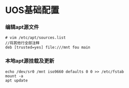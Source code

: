 # UOS基础配置

### 编辑apt源文件
``` vim
# vim /etc/apt/sources.list
//将其他行全部注释
deb [trusted=yes] file:///mnt fou main
```

### 本地apt源挂载及更新
``` shell
echo /dev/sr0 /mnt iso9660 defaults 0 0 >> /etc/fstab
mount -a 
apt update
```
